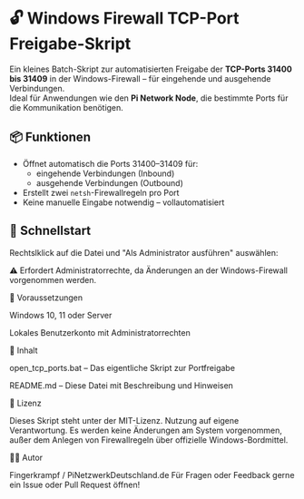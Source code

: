 # 🔓 Windows Firewall TCP-Port Freigabe-Skript

Ein kleines Batch-Skript zur automatisierten Freigabe der **TCP-Ports 31400 bis 31409** in der Windows-Firewall – für eingehende und ausgehende Verbindungen.  
Ideal für Anwendungen wie den **Pi Network Node**, die bestimmte Ports für die Kommunikation benötigen.


## 📦 Funktionen

- Öffnet automatisch die Ports 31400–31409 für:
  - eingehende Verbindungen (Inbound)
  - ausgehende Verbindungen (Outbound)
- Erstellt zwei `netsh`-Firewallregeln pro Port
- Keine manuelle Eingabe notwendig – vollautomatisiert


## 🚀 Schnellstart

Rechtslklick auf die Datei und "Als Administrator ausführen" auswählen:

   ⚠️ Erfordert Administratorrechte, da Änderungen an der Windows-Firewall vorgenommen werden.

📄 Voraussetzungen

   Windows 10, 11 oder Server

   Lokales Benutzerkonto mit Administratorrechten

📁 Inhalt

   open_tcp_ports.bat – Das eigentliche Skript zur Portfreigabe

   README.md – Diese Datei mit Beschreibung und Hinweisen

📜 Lizenz

Dieses Skript steht unter der MIT-Lizenz. Nutzung auf eigene Verantwortung.
Es werden keine Änderungen am System vorgenommen, außer dem Anlegen von Firewallregeln über offizielle Windows-Bordmittel.

🙋‍♂️ Autor

Fingerkrampf / PiNetzwerkDeutschland.de
Für Fragen oder Feedback gerne ein Issue oder Pull Request öffnen!
